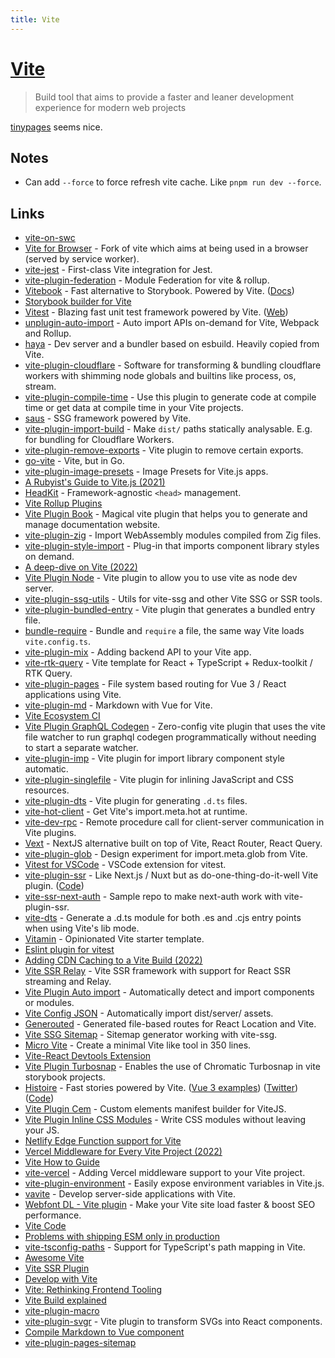 ```yaml
---
title: Vite
---
```


# [Vite](https://vitejs.dev/)

> Build tool that aims to provide a faster and leaner development experience for modern web projects

[tinypages](https://github.com/Borrus-sudo/tinypages) seems nice.

## Notes

- Can add `--force` to force refresh vite cache. Like `pnpm run dev --force`.

## Links

- [vite-on-swc](https://github.com/iheyunfei/vite-on-swc)
- [Vite for Browser](https://github.com/divriots/browser-vite) - Fork of vite which aims at being used in a browser (served by service worker).
- [vite-jest](https://github.com/sodatea/vite-jest) - First-class Vite integration for Jest.
- [vite-plugin-federation](https://github.com/originjs/vite-plugin-federation) - Module Federation for vite & rollup.
- [Vitebook](https://github.com/vitebook/vitebook) - Fast alternative to Storybook. Powered by Vite. ([Docs](https://vitebook.dev/introduction/what-is-vitebook.html))
- [Storybook builder for Vite](https://github.com/eirslett/storybook-builder-vite)
- [Vitest](https://github.com/vitest-dev/vitest) - Blazing fast unit test framework powered by Vite. ([Web](https://vitest.dev/))
- [unplugin-auto-import](https://github.com/antfu/unplugin-auto-import) - Auto import APIs on-demand for Vite, Webpack and Rollup.
- [haya](https://github.com/egoist/haya) - Dev server and a bundler based on esbuild. Heavily copied from Vite.
- [vite-plugin-cloudflare](https://github.com/Aslemammad/vite-plugin-cloudflare) - Software for transforming & bundling cloudflare workers with shimming node globals and builtins like process, os, stream.
- [vite-plugin-compile-time](https://github.com/egoist/vite-plugin-compile-time) - Use this plugin to generate code at compile time or get data at compile time in your Vite projects.
- [saus](https://github.com/alloc/saus) - SSG framework powered by Vite.
- [vite-plugin-import-build](https://github.com/brillout/vite-plugin-import-build) - Make `dist/` paths statically analysable. E.g. for bundling for Cloudflare Workers.
- [vite-plugin-remove-exports](https://github.com/egoist/vite-plugin-remove-exports) - Vite plugin to remove certain exports.
- [go-vite](https://github.com/icyphox/go-vite) - Vite, but in Go.
- [vite-plugin-image-presets](https://github.com/ElMassimo/vite-plugin-image-presets) - Image Presets for Vite.js apps.
- [A Rubyist's Guide to Vite.js (2021)](https://maximomussini.com/posts/a-rubyist-guide-to-vite-js/)
- [HeadKit](https://github.com/egoist/headkit) - Framework-agnostic `<head>` management.
- [Vite Rollup Plugins](https://github.com/patak-dev/vite-rollup-plugins)
- [Vite Plugin Book](https://github.com/Saul-Mirone/vite-plugin-book) - Magical vite plugin that helps you to generate and manage documentation website.
- [vite-plugin-zig](https://github.com/pluvial/vite-plugin-zig) - Import WebAssembly modules compiled from Zig files.
- [vite-plugin-style-import](https://github.com/vbenjs/vite-plugin-style-import) - Plug-in that imports component library styles on demand.
- [A deep-dive on Vite (2022)](https://overcast.fm/+Id5WJAMzE)
- [Vite Plugin Node](https://github.com/axe-me/vite-plugin-node) - Vite plugin to allow you to use vite as node dev server.
- [vite-plugin-ssg-utils](https://github.com/DerYeger/vite-plugin-ssg-utils) - Utils for vite-ssg and other Vite SSG or SSR tools.
- [vite-plugin-bundled-entry](https://github.com/divriots/vite-plugin-bundled-entry) - Vite plugin that generates a bundled entry file.
- [bundle-require](https://github.com/egoist/bundle-require) - Bundle and `require` a file, the same way Vite loads `vite.config.ts`.
- [vite-plugin-mix](https://github.com/egoist/vite-plugin-mix) - Adding backend API to your Vite app.
- [vite-rtk-query](https://github.com/laststance/vite-rtk-query) - Vite template for React + TypeScript + Redux-toolkit / RTK Query.
- [vite-plugin-pages](https://github.com/hannoeru/vite-plugin-pages) - File system based routing for Vue 3 / React applications using Vite.
- [vite-plugin-md](https://github.com/antfu/vite-plugin-md) - Markdown with Vue for Vite.
- [Vite Ecosystem CI](https://github.com/vitejs/vite-ecosystem-ci)
- [Vite Plugin GraphQL Codegen](https://github.com/danielwaltz/vite-plugin-graphql-codegen) - Zero-config vite plugin that uses the vite file watcher to run graphql codegen programmatically without needing to start a separate watcher.
- [vite-plugin-imp](https://github.com/onebay/vite-plugin-imp) - Vite plugin for import library component style automatic.
- [vite-plugin-singlefile](https://github.com/richardtallent/vite-plugin-singlefile) - Vite plugin for inlining JavaScript and CSS resources.
- [vite-plugin-dts](https://github.com/qmhc/vite-plugin-dts) - Vite plugin for generating `.d.ts` files.
- [vite-hot-client](https://github.com/antfu/vite-hot-client) - Get Vite's import.meta.hot at runtime.
- [vite-dev-rpc](https://github.com/antfu/vite-dev-rpc) - Remote procedure call for client-server communication in Vite plugins.
- [Vext](https://github.com/nksaraf/vite-next) - NextJS alternative built on top of Vite, React Router, React Query.
- [vite-plugin-glob](https://github.com/antfu/vite-plugin-glob) - Design experiment for import.meta.glob from Vite.
- [Vitest for VSCode](https://github.com/zxch3n/vitest-explorer) - VSCode extension for vitest.
- [vite-plugin-ssr](https://vite-plugin-ssr.com/) - Like Next.js / Nuxt but as do-one-thing-do-it-well Vite plugin. ([Code](https://github.com/brillout/vite-plugin-ssr))
- [vite-ssr-next-auth](https://github.com/s-kris/vite-ssr-next-auth) - Sample repo to make next-auth work with vite-plugin-ssr.
- [vite-dts](https://github.com/alloc/vite-dts) - Generate a .d.ts module for both .es and .cjs entry points when using Vite's lib mode.
- [Vitamin](https://github.com/wtchnm/Vitamin) - Opinionated Vite starter template.
- [Eslint plugin for vitest](https://github.com/veritem/eslint-plugin-vitest)
- [Adding CDN Caching to a Vite Build (2022)](https://css-tricks.com/adding-cdn-caching-to-a-vite-build/)
- [Vite SSR Relay](https://github.com/XiNiHa/vite-ssr-relay) - Vite SSR framework with support for React SSR streaming and Relay.
- [Vite Plugin Auto import](https://github.com/yuanchuan/vite-plugin-autoimport) - Automatically detect and import components or modules.
- [Vite Config JSON](https://github.com/brillout/vite-config-json) - Automatically import dist/server/ assets.
- [Generouted](https://github.com/oedotme/generouted) - Generated file-based routes for React Location and Vite.
- [Vite SSG Sitemap](https://github.com/jbaubree/vite-ssg-sitemap) - Sitemap generator working with vite-ssg.
- [Micro Vite](https://github.com/sapphi-red/micro-vite) - Create a minimal Vite like tool in 350 lines.
- [Vite-React Devtools Extension](https://github.com/jacksteamdev/crx-react-devtools)
- [Vite Plugin Turbosnap](https://github.com/IanVS/vite-plugin-turbosnap) - Enables the use of Chromatic Turbosnap in vite storybook projects.
- [Histoire](https://histoire.dev/) - Fast stories powered by Vite. ([Vue 3 examples](https://vue3.examples.histoire.dev/)) ([Twitter](https://twitter.com/histoire_dev)) ([Code](https://github.com/histoire-dev/histoire))
- [Vite Plugin Cem](https://github.com/Kamiapp-fr/vite-plugin-cem) - Custom elements manifest builder for ViteJS.
- [Vite Plugin Inline CSS Modules](https://github.com/Bluskript/vite-plugin-inline-css-modules) - Write CSS modules without leaving your JS.
- [Netlify Edge Function support for Vite](https://github.com/netlify/vite-plugin-netlify-edge)
- [Vercel Middleware for Every Vite Project (2022)](https://egoist.sh/vercel-middleware-vite)
- [Vite How to Guide](https://github.com/taowen/vite-howto)
- [vite-vercel](https://github.com/egoist/vite-vercel) - Adding Vercel middleware support to your Vite project.
- [vite-plugin-environment](https://github.com/ElMassimo/vite-plugin-environment) - Easily expose environment variables in Vite.js.
- [vavite](https://github.com/cyco130/vavite) - Develop server-side applications with Vite.
- [Webfont DL - Vite plugin](https://github.com/feat-agency/vite-plugin-webfont-dl) - Make your Vite site load faster & boost SEO performance.
- [Vite Code](https://github.com/vitejs/vite)
- [Problems with shipping ESM only in production](https://twitter.com/AdamRackis/status/1334494401440206849)
- [vite-tsconfig-paths](https://github.com/aleclarson/vite-tsconfig-paths) - Support for TypeScript's path mapping in Vite.
- [Awesome Vite](https://github.com/vitejs/awesome-vite)
- [Vite SSR Plugin](https://github.com/brillout/vite-plugin-ssr)
- [Develop with Vite](https://www.youtube.com/watch?v=xx8gEHet6n8)
- [Vite: Rethinking Frontend Tooling](https://portal.gitnation.org/contents/vite-rethinking-frontend-tooling)
- [Vite Build explained](https://patak.dev/vite/build.html)
- [vite-plugin-macro](https://github.com/viteland/vite-plugin-macro)
- [vite-plugin-svgr](https://github.com/pd4d10/vite-plugin-svgr) - Vite plugin to transform SVGs into React components.
- [Compile Markdown to Vue component](https://github.com/antfu/vite-plugin-vue-markdown)
- [vite-plugin-pages-sitemap](https://github.com/jbaubree/vite-plugin-pages-sitemap)
